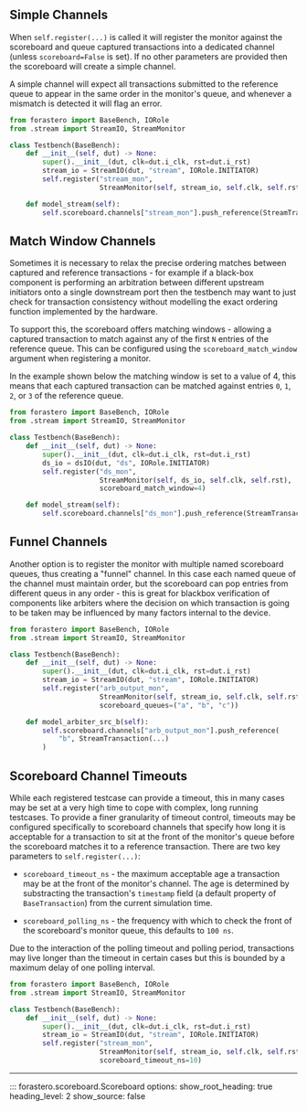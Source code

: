 ## Simple Channels

When `self.register(...)` is called it will register the monitor against the
scoreboard and queue captured transactions into a dedicated channel (unless
`scoreboard=False` is set). If no other parameters are provided then the
scoreboard will create a simple channel.

A simple channel will expect all transactions submitted to the reference queue
to appear in the same order in the monitor's queue, and whenever a mismatch is
detected it will flag an error.

```python title="tb/testbench.py"
from forastero import BaseBench, IORole
from .stream import StreamIO, StreamMonitor

class Testbench(BaseBench):
    def __init__(self, dut) -> None:
        super().__init__(dut, clk=dut.i_clk, rst=dut.i_rst)
        stream_io = StreamIO(dut, "stream", IORole.INITIATOR)
        self.register("stream_mon",
                      StreamMonitor(self, stream_io, self.clk, self.rst))

    def model_stream(self):
        self.scoreboard.channels["stream_mon"].push_reference(StreamTransaction(...))
```

## Match Window Channels

Sometimes it is necessary to relax the precise ordering matches between captured
and reference transactions - for example if a black-box component is performing
an arbitration between different upstream initiators onto a single downstream
port then the testbench may want to just check for transaction consistency
without modelling the exact ordering function implemented by the hardware.

To support this, the scoreboard offers matching windows - allowing a captured
transaction to match against any of the first `N` entries of the reference queue.
This can be configured using the `scoreboard_match_window` argument when registering
a monitor.

In the example shown below the matching window is set to a value of 4, this
means that each captured transaction can be matched against entries `0`, `1`,
`2`, or `3` of the reference queue.

```python title="tb/testbench.py"
from forastero import BaseBench, IORole
from .stream import StreamIO, StreamMonitor

class Testbench(BaseBench):
    def __init__(self, dut) -> None:
        super().__init__(dut, clk=dut.i_clk, rst=dut.i_rst)
        ds_io = dsIO(dut, "ds", IORole.INITIATOR)
        self.register("ds_mon",
                      StreamMonitor(self, ds_io, self.clk, self.rst),
                      scoreboard_match_window=4)

    def model_stream(self):
        self.scoreboard.channels["ds_mon"].push_reference(StreamTransaction(...))
```

## Funnel Channels

Another option is to register the monitor with multiple named scoreboard queues,
thus creating a "funnel" channel. In this case each named queue of the channel
must maintain order, but the scoreboard can pop entries from different queus in
any order - this is great for blackbox verification of components like arbiters
where the decision on which transaction is going to be taken may be influenced
by many factors internal to the device.

```python title="tb/testbench.py"
from forastero import BaseBench, IORole
from .stream import StreamIO, StreamMonitor

class Testbench(BaseBench):
    def __init__(self, dut) -> None:
        super().__init__(dut, clk=dut.i_clk, rst=dut.i_rst)
        stream_io = StreamIO(dut, "stream", IORole.INITIATOR)
        self.register("arb_output_mon",
                      StreamMonitor(self, stream_io, self.clk, self.rst),
                      scoreboard_queues=("a", "b", "c"))

    def model_arbiter_src_b(self):
        self.scoreboard.channels["arb_output_mon"].push_reference(
            "b", StreamTransaction(...)
        )
```

## Scoreboard Channel Timeouts

While each registered testcase can provide a timeout, this in many cases may be
set at a very high time to cope with complex, long running testcases. To provide
a finer granularity of timeout control, timeouts may be configured specifically
to scoreboard channels that specify how long it is acceptable for a transaction
to sit at the front of the monitor's queue before the scoreboard matches it to
a reference transaction. There are two key parameters to `self.register(...)`:

 * `scoreboard_timeout_ns` - the maximum acceptable age a transaction may be at
   the front of the monitor's channel. The age is determined by substracting the
   transaction's `timestamp` field (a default property of `BaseTransaction`)
   from the current simulation time.

 * `scoreboard_polling_ns` - the frequency with which to check the front of the
   scoreboard's monitor queue, this defaults to `100 ns`.

Due to the interaction of the polling timeout and polling period, transactions
may live longer than the timeout in certain cases but this is bounded by a
maximum delay of one polling interval.

```python title="tb/testbench.py"
from forastero import BaseBench, IORole
from .stream import StreamIO, StreamMonitor

class Testbench(BaseBench):
    def __init__(self, dut) -> None:
        super().__init__(dut, clk=dut.i_clk, rst=dut.i_rst)
        stream_io = StreamIO(dut, "stream", IORole.INITIATOR)
        self.register("stream_mon",
                      StreamMonitor(self, stream_io, self.clk, self.rst),
                      scoreboard_timeout_ns=10)
```

---

::: forastero.scoreboard.Scoreboard
    options:
      show_root_heading: true
      heading_level: 2
      show_source: false
